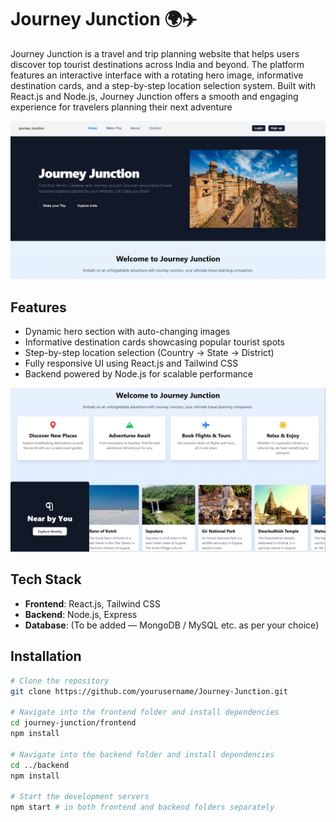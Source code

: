 # Journey Junction 🌍✈️

Journey Junction is a travel and trip planning website that helps users discover top tourist destinations across India and beyond. The platform features an interactive interface with a rotating hero image, informative destination cards, and a step-by-step location selection system. Built with React.js and Node.js, Journey Junction offers a smooth and engaging experience for travelers planning their next adventure

![banner](./assets/home-page(1).png)

## Features

- Dynamic hero section with auto-changing images
- Informative destination cards showcasing popular tourist spots
- Step-by-step location selection (Country → State → District)
- Fully responsive UI using React.js and Tailwind CSS
- Backend powered by Node.js for scalable performance

![banner](./assets/home-page(2).png)

## Tech Stack

- **Frontend**: React.js, Tailwind CSS
- **Backend**: Node.js, Express
- **Database**: (To be added — MongoDB / MySQL etc. as per your choice)

## Installation

```bash
# Clone the repository
git clone https://github.com/yourusername/Journey-Junction.git

# Navigate into the frontend folder and install dependencies
cd journey-junction/frontend
npm install

# Navigate into the backend folder and install dependencies
cd ../backend
npm install

# Start the development servers
npm start # in both frontend and backend folders separately
